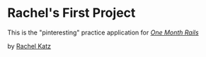 # Rachel's First Project

This is the "pinteresting" practice application for
[*One Month Rails*](http://onemonthrails.com)

by [Rachel Katz](http://rachel-katz.com)